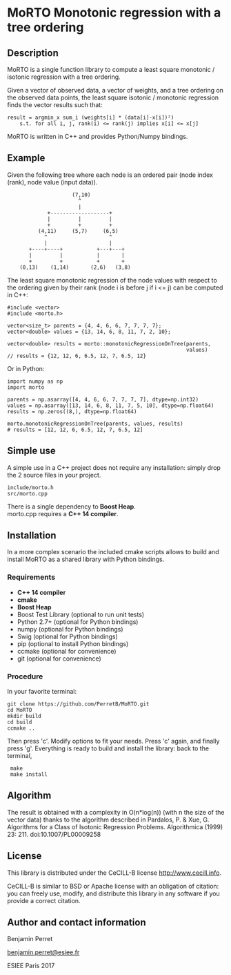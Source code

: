MoRTO Monotonic regression with a tree ordering
===============================================

Description
-----------

MoRTO is a single function library to compute a least square monotonic / isotonic regression with a tree ordering.

Given a vector of observed data, a vector of weights, and a tree ordering on the observed data points,
the least square isotonic / monotonic regression finds the vector results such that:

    result = argmin_x sum_i (weights[i] * (data[i]-x[i])²)
        s.t. for all i, j, rank(i) <= rank(j) implies x[i] <= x[j]

MoRTO is written in C++ and provides Python/Numpy bindings.



Example
-------
Given the following tree where each node is an ordered pair (node index (rank), node value (input data)).
                                    
                         (7,10)
                           ^
                           |
                 +-------------------+
                 |         |         |
                 +         +         +
              (4,11)     (5,7)     (6,5)
                ^                    ^
                |                    |
           +----+----+           +---+---+
           |         |           |       |
           +         +           +       +
        (0,13)    (1,14)       (2,6)   (3,8)
    
The least square monotonic regression of the node values with respect to the 
ordering given by their rank (node i is before j if i <= j) can be computed in C++:
 
    #include <vector>
    #include <morto.h>
    
    vector<size_t> parents = {4, 4, 6, 6, 7, 7, 7, 7};
    vector<double> values = {13, 14, 6, 8, 11, 7, 2, 10};
    
    vector<double> results = morto::monotonicRegressionOnTree(parents, 
                                                              values)
    // results = {12, 12, 6, 6.5, 12, 7, 6.5, 12}
     

Or in Python:

    import numpy as np
    import morto
    
    parents = np.asarray([4, 4, 6, 6, 7, 7, 7, 7], dtype=np.int32)
    values = np.asarray([13, 14, 6, 8, 11, 7, 5, 10], dtype=np.float64)
    results = np.zeros((8,), dtype=np.float64)
    
    morto.monotonicRegressionOnTree(parents, values, results)
    # results = [12, 12, 6, 6.5, 12, 7, 6.5, 12]


Simple use
----------

A simple use in a C++ project does not require any installation: 
simply drop the 2 source files in your project.

    include/morto.h
    src/morto.cpp
    
There is a single dependency to **Boost Heap**.    
morto.cpp requires a **C++ 14 compiler**.  

Installation
------------

In a more complex scenario the included cmake scripts allows to build and install MoRTO as a shared library with 
Python bindings.

### Requirements
* **C++ 14 compiler**
* **cmake**
* **Boost Heap**
* Boost Test Library (optional to run unit tests)
* Python 2.7+ (optional for Python bindings)
* numpy (optional for Python bindings)
* Swig (optional for Python bindings)
* pip (optional to install Python bindings)
* ccmake (optional for convenience)
* git (optional for convenience)

### Procedure

In your favorite terminal:

    git clone https://github.com/PerretB/MoRTO.git
    cd MoRTO
    mkdir build
    cd build
    ccmake ..

Then press 'c'. Modify options to fit your needs. 
Press 'c' again, and finally press 'g'. 
Everything is ready to build and install the library: back to the terminal,

     make
     make install


Algorithm
---------

The result is obtained with a complexity in O(n*log(n)) (with n the size of the vector data) thanks to the algorithm
described in Pardalos, P. & Xue, G. Algorithms for a Class of Isotonic Regression Problems.
Algorithmica (1999) 23: 211. doi:10.1007/PL00009258


License
-------

This library is distributed under the CeCILL-B license http://www.cecill.info.

CeCILL-B is similar to BSD or Apache license with an obligation of citation: you can freely use, modify,
and distribute this library in any software if you provide a correct citation.

Author and contact information
------------------------------

Benjamin Perret

benjamin.perret@esiee.fr

ESIEE Paris 2017